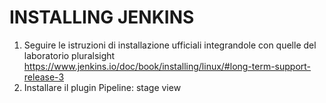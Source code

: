 # INSTALLING JENKINS

1. Seguire le istruzioni di installazione ufficiali integrandole con quelle del laboratorio pluralsight
   https://www.jenkins.io/doc/book/installing/linux/#long-term-support-release-3
2. Installare il plugin Pipeline: stage view
